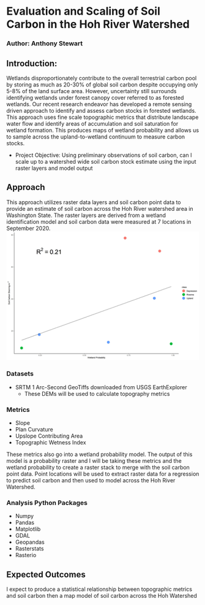 # Evaluation and Scaling of Soil Carbon in the Hoh River Watershed
### Author: Anthony Stewart

## Introduction:
Wetlands disproportionately contribute to the overall terrestrial carbon pool by storing as much as 20-30% of global soil carbon despite occupying only 5-8% of the land surface area. However, uncertainty still surrounds identifying wetlands under forest canopy cover referred to as forested wetlands. Our recent research endeavor has developed a remote sensing driven approach to identify and assess carbon stocks in forested wetlands. This approach uses fine scale topographic metrics that distribute landscape water flow and identify areas of accumulation and soil saturation for wetland formation. This produces maps of wetland probability and allows us to sample across the upland-to-wetland continuum to measure carbon stocks. 
* Project Objective: Using preliminary observations of soil carbon, can I scale up to a watershed wide soil carbon stock estimate using the input raster layers and model output


## Approach
This approach utilizes raster data layers and soil carbon point data to provide an estimate of soil carbon across the Hoh River watershed area in Washington State. The raster layers are derived from a wetland identification model and soil carbon data were measured at 7 locations in September 2020.
![Preliminary Data](carbonstockplot.jpeg)

### Datasets
* SRTM 1 Arc-Second GeoTiffs downloaded from USGS EarthExplorer
    * These DEMs will be used to calculate topography metrics 
### Metrics
* Slope
* Plan Curvature
* Upslope Contributing Area
* Topographic Wetness Index

These metrics also go into a wetland probability model. The output of this model is a probability raster and I will be taking these metrics and the wetland probability to create a raster stack to merge with the soil carbon point data. Point locations will be used to extract raster data for a regression to predict soil carbon and then used to model across the Hoh River Watershed.


### Analysis Python Packages
* Numpy
* Pandas
* Matplotlib
* GDAL
* Geopandas
* Rasterstats
* Rasterio

## Expected Outcomes
I expect to produce a statistical relationship between topographic metrics and soil carbon then a map model of soil carbon across the Hoh Watershed


